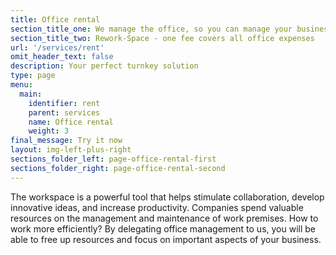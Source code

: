 ```yaml
---
title: Office rental
section_title_one: We manage the office, so you can manage your business
section_title_two: Rework-Space - one fee covers all office expenses
url: '/services/rent'
omit_header_text: false
description: Your perfect turnkey solution
type: page
menu:
  main:
    identifier: rent
    parent: services
    name: Office rental
    weight: 3
final_message: Try it now
layout: img-left-plus-right
sections_folder_left: page-office-rental-first
sections_folder_right: page-office-rental-second
---
```


The workspace is a powerful tool that helps stimulate collaboration, develop innovative ideas, and increase productivity. 
Companies spend valuable resources on the management and maintenance of work premises. How to work more efficiently? 
By delegating office management to us, you will be able to free up resources and focus on important aspects of your 
business.
